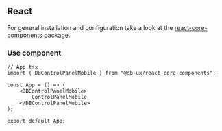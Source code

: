 ## React

For general installation and configuration take a look at the [react-core-components](https://www.npmjs.com/package/@db-ux/react-core-components) package.

### Use component

```tsx App.tsx
// App.tsx
import { DBControlPanelMobile } from "@db-ux/react-core-components";

const App = () => (
	<DBControlPanelMobile>
		ControlPanelMobile
	</DBControlPanelMobile>
);

export default App;
```

